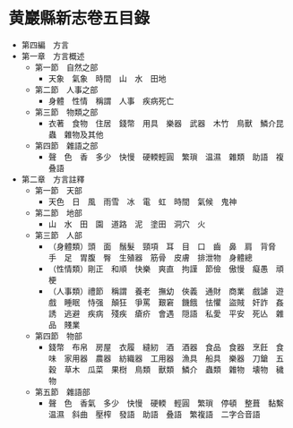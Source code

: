 
# 黄巖縣新志卷五目錄

- 第四編　方言
- 第一章　方言概述
  - 第一節　自然之部
    - 天象　氣象　時間　山　水　田地
  - 第二節　人事之部
    - 身體　性情　稱謂　人事　疾病死亡
  - 第三節　物類之部
    - 衣著　食物　住居　錢幣　用具　樂器　武器　木竹　鳥獸　鱗介昆蟲　雜物及其他
  - 第四節　雜語之部
    - 聲　色　香　多少　快慢　硬輭輕圓　繁瑣　温濕　雜類　助語　複叠語
- 第二章　方言註釋
  - 第一節　天部
    - 天色　日　風　雨雪　冰　電　虹　時間　氣候　鬼神
  - 第二節　地部
    - 山　水　田　園　道路　泥　塗田　洞穴　火
  - 第三節　人部
    - （身體類）頭　面　鬚髮　頸項　耳　目　口　齒　鼻　肩　背脅　手　足　胃腹　臀　生殖器　筋骨　皮膚　排泄物　身體總
    - （性情類）剛正　和順　快樂　爽直　拘謹　節儉　傲慢　癡愚　頑梗
    - （人事類）禮節　稱謂　養老　撫幼　俠義　通財　商業　戲謔　遊戲　睡眠　恃强　顛狂　爭罵　艱窘　饑餓　怯懼　盜賊　奸詐　姦誘　逃避　疾病　殘疾　瘡疥　會遇　隠語　私愛　平安　死亾　雜品　賤業
  - 第四節　物部
    - 錢幣　布帛　房屋　衣履　縫紉　酒　酒器　食品　食器　烹飪　食味　家用器　農器　紡織器　工用器　漁具　船具　樂器　刀鎗　五穀　草木　瓜菜　果𣗳　鳥類　獸類　鱗介　蟲類　雜物　壊物　穢物
  - 第五節　雜語部
    - 聲　色　香氣　多少　快慢　硬輭　輕圓　繁瑣　停頓　整葺　黏繫　温濕　斜曲　壓榨　發語　助語　叠語　繁複語　二字合音語
